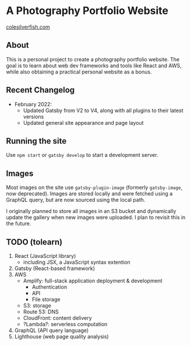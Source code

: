 # A Photography Portfolio Website
[colesilverfish.com](https://www.colesilverfish.com)

## About
This is a personal project to create a photography portfolio website. The goal is to learn about web dev frameworks and tools like React and AWS, while also obtaining a practical personal website as a bonus.

## Recent Changelog
- February 2022:
    - Updated Gatsby from V2 to V4, along with all plugins to their latest versions
    - Updated general site appearance and page layout

## Running the site
Use `npm start` or `gatsby develop` to start a development server.

## Images
Most images on the site use `gatsby-plugin-image` (formerly `gatsby-image`, now deprecated). Images are stored locally and were fetched using a GraphQL query, but are now sourced using the local path. 

I originally planned to store all images in an S3 bucket and dynamically update the gallery when new images were uploaded. I plan to revisit this in the future.

## TODO (tolearn)
1. React (JavaScript library)
    - including JSX, a JavaScript syntax extention
2. Gatsby (React-based framework)
3. AWS
    - Amplify: full-stack application deployment & development
        - Authentication
        - API
        - File storage
    - S3: storage
    - Route 53: DNS
    - CloudFront: content delivery
    - ?Lambda?: serverless computation
4. GraphQL (API query language)
5. Lighthouse (web page quality analysis)
